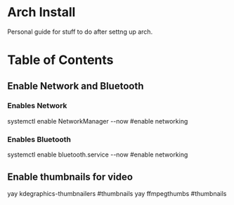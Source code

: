 # Arch Install
Personal guide for stuff to do after settng up arch.
# Table of Contents

## Enable Network and Bluetooth

### Enables Network
systemctl enable NetworkManager --now #enable networking

### Enables Bluetooth
systemctl enable bluetooth.service --now #enable networking

## Enable thumbnails for video
yay kdegraphics-thumbnailers #thumbnails
yay ffmpegthumbs #thumbnails
